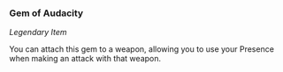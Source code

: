 ### Gem of Audacity
_Legendary Item_

You can attach this gem to a weapon, allowing you to use your Presence when making an attack with that weapon.

